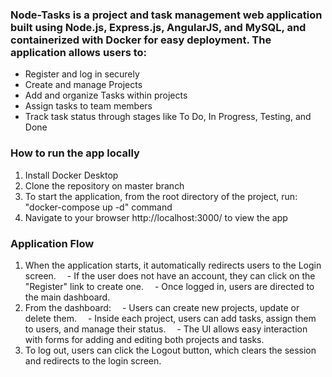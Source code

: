 ### Node-Tasks is a project and task management web application built using Node.js, Express.js, AngularJS, and MySQL, and containerized with Docker for easy deployment. The application allows users to:
  + Register and log in securely
  + Create and manage Projects
  + Add and organize Tasks within projects
  + Assign tasks to team members
  + Track task status through stages like To Do, In Progress, Testing, and Done

### How to run the app locally
  1. Install Docker Desktop
  2. Clone the repository on master branch
  3. To start the application, from the root directory of the project, run: "docker-compose up -d" command
  4. Navigate to your browser  http://localhost:3000/  to view the app
 
### Application Flow
  1. When the application starts, it automatically redirects users to the Login screen.
  &emsp;- If the user does not have an account, they can click on the "Register" link to create one.
  &emsp;- Once logged in, users are directed to the main dashboard.
  2. From the dashboard:
  &emsp;- Users can create new projects, update or delete them.
  &emsp;- Inside each project, users can add tasks, assign them to users, and manage their status.
  &emsp;- The UI allows easy interaction with forms for adding and editing both projects and tasks.
  3. To log out, users can click the Logout button, which clears the session and redirects to the login screen.

